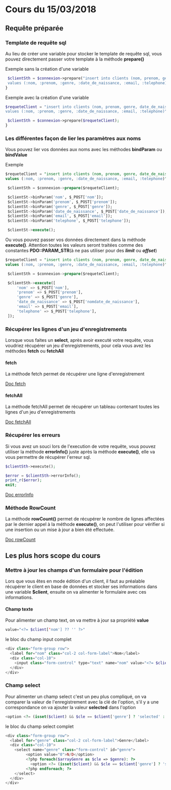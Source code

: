 # Cours du 15/03/2018

## Requête préparée

### Template de requête sql

Au lieu de créer une variable pour stocker le template de requête sql, vous pouvez directement passer votre template à la méthode **prepare()**

Exemple sans la création d'une variable
```php
 $clientSth = $connexion->prepare("insert into clients (nom, prenom, genre, date_de_naissance, email, telephone)
 values (:nom, :prenom, :genre, :date_de_naissance, :email, :telephone)");
}
```
Exemple avec la création d'une variable
```php
$requeteClient = "insert into clients (nom, prenom, genre, date_de_naissance, email, telephone)
values (:nom, :prenom, :genre, :date_de_naissance, :email, :telephone)";

 $clientSth = $connexion->prepare($requeteClient);
}
```


### Les différentes façon de lier les paramètres aux noms

Vous pouvez lier vos données aux noms avec les méthodes **bindParam** ou **bindValue**

Exemple

```sql
$requeteClient = "insert into clients (nom, prenom, genre, date_de_naissance, email, telephone)
values (:nom, :prenom, :genre, :date_de_naissance, :email, :telephone)";

 $clientSth = $connexion->prepare($requeteClient);

 $clientSt->binParam('nom', $_POST['nom']);
 $clientSt->binParam('prenom', $_POST['prenom']);
 $clientSt->binParam('genre', $_POST['genre']);
 $clientSt->binParam('date_de_naissance', $_POST['date_de_naissance']);
 $clientSt->binParam('email', $_POST['email']);
 $clientSt->binParam('telephone', $_POST['telephone']);

 $clientSt->execute();
```

Ou vous pouvez passer vos données directement dans la méthode **execute()**. Attention toutes les valeurs seront traitées comme des constantes **PDO::PARAM_STR**(à ne pas utiliser pour des ***limit*** ou ***offset***)

```sql
$requeteClient = "insert into clients (nom, prenom, genre, date_de_naissance, email, telephone)
values (:nom, :prenom, :genre, :date_de_naissance, :email, :telephone)";

 $clientSth = $connexion->prepare($requeteClient);

 $clientSth->execute([
	 'nom' => $_POST['nom'],
	 'prenom' => $_POST['prenom'],
	 'genre' => $_POST['genre'],
	 'date_de_naissance' => $_POST['nomdate_de_naissance'],
	 'email' => $_POST['email'],
	 'telephone' => $_POST['telephone'],
 ]);
```

### Récupérer les lignes d'un jeu d'enregistrements

Lorsque vous faites un **select**, après avoir executé votre requête, vous voudriez récupérer un jeu d'enregistrements, pour cela vous avez les méthodes **fetch** ou **fetchAll**

#### fetch

La méthode fetch permet de récupérer une ligne d'enregistrement

[Doc fetch](http://php.net/manual/fr/pdostatement.fetch.php)

#### fetchAll

La méthode fetchAll permet de récupérer un tableau contenant toutes les lignes d'un jeu d'enregistrements

[Doc fetchAll](http://php.net/manual/fr/pdostatement.fetchall.php)



### Récupérer les erreurs
Si vous avez un souci lors de l'execution de votre requête, vous pouvez utiliser la méthode **errorInfo()** juste après la méthode **execute()**, elle va vous permettre de récupérer l'erreur sql.

```php
$clientSth->execute();

$error = $clientSth->errorInfo();
print_r($error);
exit;
```

[Doc errorInfo](http://php.net/manual/fr/pdo.errorinfo.php)

### Méthode RowCount
La méthode **rowCount()** permet de récupérer le nombre de lignes affectées par le dernier appel à la méthode **execute()**, on peut l'utiliser pour vérifier si une insertion ou un mise à jour a bien été effectuée.

[Doc rowCount](http://php.net/manual/fr/pdostatement.rowcount.php)

## Les plus hors scope du cours

### Mettre à jour les champs d'un formulaire pour l'édition

Lors que vous êtes en mode édition d'un client, il faut au préalable récupérer le client en base de données et stocker ses informations dans une variable **$client**, ensuite on va alimenter le formulaire avec ces informations.

#### Champ texte

Pour alimenter un champ text, on va mettre à jour sa propriété **value**
```php
value="<?= $client['nom'] ?? '' ?>"
```
le bloc du champ input complet

```php
<div class="form-group row">
  <label for="nom" class="col-2 col-form-label">Nom</label>
  <div class="col-10">
    <input class="form-control" type="text" name="nom" value="<?= $client['nom'] ?? '' ?>" id="nom">
  </div>
</div>
```

### Champ select

Pour alimenter un champ select c'est un peu plus compliqué, on va comparer la valeur de l'enregistrement avec la clé de l'option, s'il y a une correspondance on va ajouter la valeur **selected** dans l'option

```php
<option <?= (isset($client) && $cle == $client['genre'] ? 'selected' : '') ?> value='<?php echo $cle ?>'><?php echo $genre ?></option>
```

le bloc du champ select complet

```php
<div class="form-group row">
  <label for="genre" class="col-2 col-form-label">Genre</label>
  <div class="col-10">
    <select name="genre" class="form-control" id="genre">
         <option value="0">N/D</option>
         <?php foreach($arrayGenre as $cle => $genre): ?>
           <option <?= (isset($client) && $cle == $client['genre'] ? 'selected' : '') ?> value='<?php echo $cle ?>'><?php echo $genre ?></option>
         <?php endforeach; ?>
    </select>
  </div>
</div>
```
